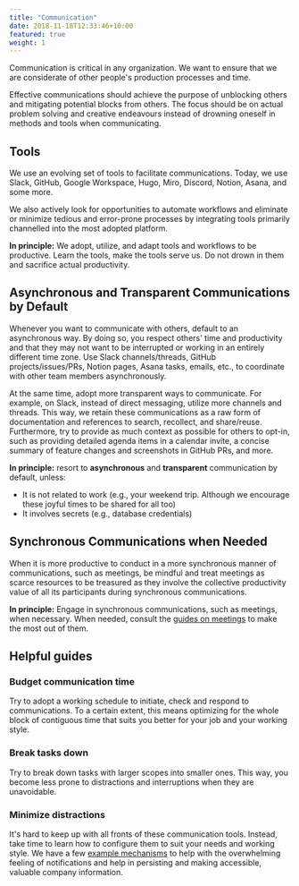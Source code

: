 ```yaml
---
title: "Communication"
date: 2018-11-18T12:33:46+10:00
featured: true
weight: 1
---
```


Communication is critical in any organization. We want to ensure that we are considerate of other people's production processes and time.

Effective communications should achieve the purpose of unblocking others and mitigating potential blocks from others. The focus should be on actual problem solving and creative endeavours instead of drowning oneself in methods and tools when communicating.

## Tools

We use an evolving set of tools to facilitate communications. Today, we use Slack, GitHub, Google Workspace, Hugo, Miro, Discord, Notion, Asana, and some more.

We also actively look for opportunities to automate workflows and eliminate or minimize tedious and error-prone processes by integrating tools primarily channelled into the most adopted platform.

**In principle:** We adopt, utilize, and adapt tools and workflows to be productive. Learn the tools, make the tools serve us. Do not drown in them and sacrifice actual productivity.

## Asynchronous and Transparent Communications by Default

Whenever you want to communicate with others, default to an asynchronous way. By doing so, you respect others' time and productivity and that they may not want to be interrupted or working in an entirely different time zone. Use Slack channels/threads, GitHub projects/issues/PRs, Notion pages, Asana tasks, emails, etc., to coordinate with other team members asynchronously.

At the same time, adopt more transparent ways to communicate. For example, on Slack, instead of direct messaging, utilize more channels and threads. This way, we retain these communications as a raw form of documentation and references to search, recollect, and share/reuse. Furthermore, try to provide as much context as possible for others to opt-in, such as providing detailed agenda items in a calendar invite, a concise summary of feature changes and screenshots in GitHub PRs, and more.

**In principle:** resort to **asynchronous** and **transparent** communication by default, unless:

- It is not related to work (e.g., your weekend trip. Although we encourage these joyful times to be shared for all too)
- It involves secrets (e.g., database credentials)

## Synchronous Communications when Needed

When it is more productive to conduct in a more synchronous manner of communications, such as meetings, be mindful and treat meetings as scarce resources to be treasured as they involve the collective productivity value of all its participants during synchronous communications.

**In principle:** Engage in synchronous communications, such as meetings, when necessary. When needed, consult the [guides on meetings](./meetings) to make the most out of them.

## Helpful guides

### Budget communication time

Try to adopt a working schedule to initiate, check and respond to communications. To a certain extent, this means optimizing for the whole block of contiguous time that suits you better for your job and your working style.

### Break tasks down

Try to break down tasks with larger scopes into smaller ones. This way, you become less prone to distractions and interruptions when they are unavoidable.

### Minimize distractions

It's hard to keep up with all fronts of these communication tools. Instead, take time to learn how to configure them to suit your needs and working style. We have a few [example mechanisms](./slack) to help with the overwhelming feeling of notifications and help in persisting and making accessible, valuable company information.
